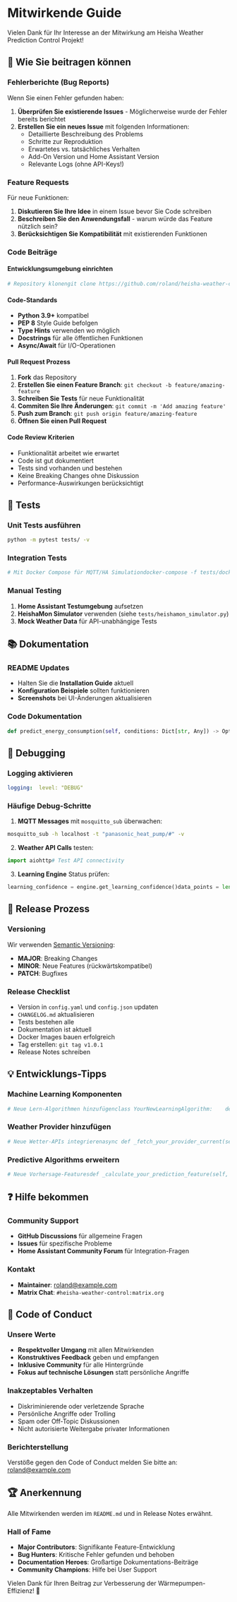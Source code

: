 # Mitwirkende Guide

Vielen Dank für Ihr Interesse an der Mitwirkung am Heisha Weather Prediction Control Projekt!

## 🚀 Wie Sie beitragen können

### Fehlerberichte (Bug Reports)

Wenn Sie einen Fehler gefunden haben:

1.  **Überprüfen Sie existierende Issues** - Möglicherweise wurde der Fehler bereits berichtet
2.  **Erstellen Sie ein neues Issue** mit folgenden Informationen:
    -   Detaillierte Beschreibung des Problems
    -   Schritte zur Reproduktion
    -   Erwartetes vs. tatsächliches Verhalten
    -   Add-On Version und Home Assistant Version
    -   Relevante Logs (ohne API-Keys!)

### Feature Requests

Für neue Funktionen:

1.  **Diskutieren Sie Ihre Idee** in einem Issue bevor Sie Code schreiben
2.  **Beschreiben Sie den Anwendungsfall** - warum würde das Feature nützlich sein?
3.  **Berücksichtigen Sie Kompatibilität** mit existierenden Funktionen

### Code Beiträge

#### Entwicklungsumgebung einrichten

```bash
# Repository klonengit clone https://github.com/roland/heisha-weather-control.gitcd heisha-weather-control# Entwicklung in VS Code mit Dev Containers (empfohlen)code .# Oder lokale Python-Umgebungpython -m venv venvsource venv/bin/activate  # Linux/Mac# odervenvScriptsactivate     # Windowspip install -r requirements.txt
```

#### Code-Standards

-   **Python 3.9+** kompatibel
-   **PEP 8** Style Guide befolgen
-   **Type Hints** verwenden wo möglich
-   **Docstrings** für alle öffentlichen Funktionen
-   **Async/Await** für I/O-Operationen

#### Pull Request Prozess

1.  **Fork** das Repository
2.  **Erstellen Sie einen Feature Branch**: `git checkout -b feature/amazing-feature`
3.  **Schreiben Sie Tests** für neue Funktionalität
4.  **Commiten Sie Ihre Änderungen**: `git commit -m 'Add amazing feature'`
5.  **Push zum Branch**: `git push origin feature/amazing-feature`
6.  **Öffnen Sie einen Pull Request**

#### Code Review Kriterien

-   Funktionalität arbeitet wie erwartet
-   Code ist gut dokumentiert
-   Tests sind vorhanden und bestehen
-   Keine Breaking Changes ohne Diskussion
-   Performance-Auswirkungen berücksichtigt

## 🧪 Tests

### Unit Tests ausführen

```bash
python -m pytest tests/ -v
```

### Integration Tests

```bash
# Mit Docker Compose für MQTT/HA Simulationdocker-compose -f tests/docker-compose.test.yml uppython -m pytest tests/integration/ -v
```

### Manual Testing

1.  **Home Assistant Testumgebung** aufsetzen
2.  **HeishaMon Simulator** verwenden (siehe `tests/heishamon_simulator.py`)
3.  **Mock Weather Data** für API-unabhängige Tests

## 📚 Dokumentation

### README Updates

-   Halten Sie die **Installation Guide** aktuell
-   **Konfiguration Beispiele** sollten funktionieren
-   **Screenshots** bei UI-Änderungen aktualisieren

### Code Dokumentation

```python
def predict_energy_consumption(self, conditions: Dict[str, Any]) -> Optional[float]:    """    Predict energy consumption based on weather and house conditions.        Args:        conditions: Dictionary with weather and house data                   - outside_temp: Outside temperature in °C                   - target_temp: Desired room temperature in °C                   - humidity: Relative humidity in %                   - wind_speed: Wind speed in m/s                       Returns:        Predicted energy consumption in kW or None if prediction not possible            Raises:        ValueError: If required conditions are missing or invalid    """
```

## 🐛 Debugging

### Logging aktivieren

```yaml
logging:  level: "DEBUG"
```

### Häufige Debug-Schritte

1.  **MQTT Messages** mit `mosquitto_sub` überwachen:

```bash
mosquitto_sub -h localhost -t "panasonic_heat_pump/#" -v
```

2.  **Weather API Calls** testen:

```python
import aiohttp# Test API connectivity
```

3.  **Learning Engine** Status prüfen:

```python
learning_confidence = engine.get_learning_confidence()data_points = len(engine.historical_data)
```

## 🔄 Release Prozess

### Versioning

Wir verwenden [Semantic Versioning](https://semver.org/):

-   **MAJOR**: Breaking Changes
-   **MINOR**: Neue Features (rückwärtskompatibel)
-   **PATCH**: Bugfixes

### Release Checklist

-    Version in `config.yaml` und `config.json` updaten
-    `CHANGELOG.md` aktualisieren
-    Tests bestehen alle
-    Dokumentation ist aktuell
-    Docker Images bauen erfolgreich
-    Tag erstellen: `git tag v1.0.1`
-    Release Notes schreiben

## 💡 Entwicklungs-Tipps

### Machine Learning Komponenten

```python
# Neue Lern-Algorithmen hinzufügenclass YourNewLearningAlgorithm:    def train(self, data):        # Implementierung        pass        def predict(self, inputs):        # Implementierung         pass
```

### Weather Provider hinzufügen

```python
# Neue Wetter-APIs integrierenasync def _fetch_your_provider_current(self, session):    # API-spezifische Implementierung    pass
```

### Predictive Algorithms erweitern

```python
# Neue Vorhersage-Featuresdef _calculate_your_prediction_feature(self, weather_data):    # Algorithmus-Logik    pass
```

## ❓ Hilfe bekommen

### Community Support

-   **GitHub Discussions** für allgemeine Fragen
-   **Issues** für spezifische Probleme
-   **Home Assistant Community Forum** für Integration-Fragen

### Kontakt

-   **Maintainer**: [roland@example.com](mailto:roland@example.com)
-   **Matrix Chat**: `#heisha-weather-control:matrix.org`

## 📜 Code of Conduct

### Unsere Werte

-   **Respektvoller Umgang** mit allen Mitwirkenden
-   **Konstruktives Feedback** geben und empfangen
-   **Inklusive Community** für alle Hintergründe
-   **Fokus auf technische Lösungen** statt persönliche Angriffe

### Inakzeptables Verhalten

-   Diskriminierende oder verletzende Sprache
-   Persönliche Angriffe oder Trolling
-   Spam oder Off-Topic Diskussionen
-   Nicht autorisierte Weitergabe privater Informationen

### Berichterstellung

Verstöße gegen den Code of Conduct melden Sie bitte an: [roland@example.com](mailto:roland@example.com)

## 🏆 Anerkennung

Alle Mitwirkenden werden im `README.md` und in Release Notes erwähnt.

### Hall of Fame

-   **Major Contributors**: Signifikante Feature-Entwicklung
-   **Bug Hunters**: Kritische Fehler gefunden und behoben
-   **Documentation Heroes**: Großartige Dokumentations-Beiträge
-   **Community Champions**: Hilfe bei User Support

Vielen Dank für Ihren Beitrag zur Verbesserung der Wärmepumpen-Effizienz! 🌱
